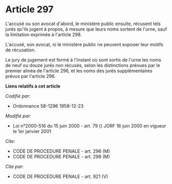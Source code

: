 # Article 297

L'accusé ou son avocat d'abord, le ministère public ensuite, récusent tels jurés qu'ils jugent à propos, à mesure que leurs
noms sortent de l'urne, sauf la limitation exprimée à l'article 298. 

L'accusé, son avocat, ni le ministère public ne peuvent exposer leur motifs de récusation. 

Le jury de jugement est formé à l'instant où sont sortis de l'urne les noms de neuf ou douze jurés non récusés, selon les
distinctions prévues par le premier alinéa de l'article 296, et les noms des jurés supplémentaires prévus par l'article 296.

**Liens relatifs à cet article**

_Codifié par_:

  - Ordonnance 58-1296 1958-12-23

_Modifié par_:

  - Loi n°2000-516 du 15 juin 2000 - art. 79 () JORF 16 juin 2000 en vigueur le 1er janvier 2001

_Cite_:

  - CODE DE PROCEDURE PENALE - art. 296 (M)
  - CODE DE PROCEDURE PENALE - art. 298 (M)

_Cité par_:

  - CODE DE PROCEDURE PENALE - art. 921 (V)
